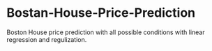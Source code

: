 # Bostan-House-Price-Prediction
Boston House price prediction with all possible conditions with linear regression and regulization.

